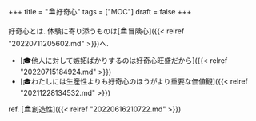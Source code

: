 +++
title = "🏛好奇心"
tags = ["MOC"]
draft = false
+++

好奇心とは. 体験に寄り添うものは[🏛冒険心]({{< relref "20220711205602.md" >}})へ.

-   [🎓他人に対して嫉妬ばかりするのは好奇心旺盛だから]({{< relref "20220715184924.md" >}})
-   [🎓わたしには生産性よりも好奇心のほうがより重要な価値観]({{< relref "20211228134532.md" >}})

ref. [🏛創造性]({{< relref "20220616210722.md" >}})
